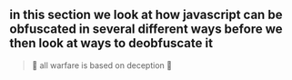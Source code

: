 in this section we look at how javascript can be obfuscated in several different ways before we then look at ways to deobfuscate it
---
>:japanese_ogre: all warfare is based on deception :japanese_ogre: